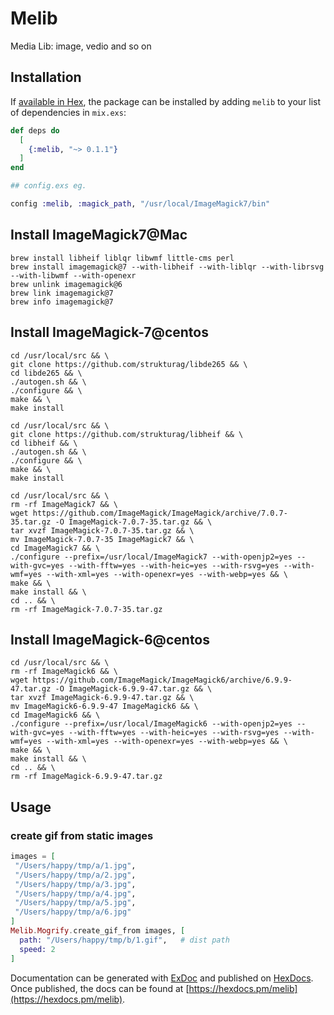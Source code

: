 # Melib

Media Lib: image, vedio and so on

## Installation

If [available in Hex](https://hex.pm/docs/publish), the package can be installed
by adding `melib` to your list of dependencies in `mix.exs`:

```elixir
def deps do
  [
    {:melib, "~> 0.1.1"}
  ]
end

## config.exs eg.

config :melib, :magick_path, "/usr/local/ImageMagick7/bin"
```

## Install ImageMagick7@Mac

```
brew install libheif liblqr libwmf little-cms perl
brew install imagemagick@7 --with-libheif --with-liblqr --with-librsvg --with-libwmf --with-openexr
brew unlink imagemagick@6
brew link imagemagick@7
brew info imagemagick@7
```

## Install ImageMagick-7@centos

```
cd /usr/local/src && \
git clone https://github.com/strukturag/libde265 && \
cd libde265 && \
./autogen.sh && \
./configure && \
make && \
make install

cd /usr/local/src && \
git clone https://github.com/strukturag/libheif && \
cd libheif && \
./autogen.sh && \
./configure && \
make && \
make install

cd /usr/local/src && \
rm -rf ImageMagick7 && \
wget https://github.com/ImageMagick/ImageMagick/archive/7.0.7-35.tar.gz -O ImageMagick-7.0.7-35.tar.gz && \
tar xvzf ImageMagick-7.0.7-35.tar.gz && \
mv ImageMagick-7.0.7-35 ImageMagick7 && \
cd ImageMagick7 && \
./configure --prefix=/usr/local/ImageMagick7 --with-openjp2=yes --with-gvc=yes --with-fftw=yes --with-heic=yes --with-rsvg=yes --with-wmf=yes --with-xml=yes --with-openexr=yes --with-webp=yes && \
make && \
make install && \
cd .. && \
rm -rf ImageMagick-7.0.7-35.tar.gz
```

## Install ImageMagick-6@centos

```
cd /usr/local/src && \
rm -rf ImageMagick6 && \
wget https://github.com/ImageMagick/ImageMagick6/archive/6.9.9-47.tar.gz -O ImageMagick-6.9.9-47.tar.gz && \
tar xvzf ImageMagick-6.9.9-47.tar.gz && \
mv ImageMagick6-6.9.9-47 ImageMagick6 && \
cd ImageMagick6 && \
./configure --prefix=/usr/local/ImageMagick6 --with-openjp2=yes --with-gvc=yes --with-fftw=yes --with-heic=yes --with-rsvg=yes --with-wmf=yes --with-xml=yes --with-openexr=yes --with-webp=yes && \
make && \
make install && \
cd .. && \
rm -rf ImageMagick-6.9.9-47.tar.gz
```

## Usage

### create gif from static images

```elixir
images = [
 "/Users/happy/tmp/a/1.jpg",
 "/Users/happy/tmp/a/2.jpg",
 "/Users/happy/tmp/a/3.jpg",
 "/Users/happy/tmp/a/4.jpg",
 "/Users/happy/tmp/a/5.jpg",
 "/Users/happy/tmp/a/6.jpg"
]
Melib.Mogrify.create_gif_from images, [
  path: "/Users/happy/tmp/b/1.gif",   # dist path
  speed: 2
]
```

Documentation can be generated with [ExDoc](https://github.com/elixir-lang/ex_doc)
and published on [HexDocs](https://hexdocs.pm). Once published, the docs can
be found at [https://hexdocs.pm/melib](https://hexdocs.pm/melib).

